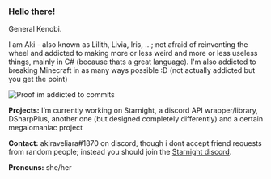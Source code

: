 ### Hello there!

General Kenobi.

I am Aki - also known as Lilith, Livia, Iris, ...; not afraid of reinventing the wheel and addicted to making more or less weird and more or less useless things, mainly in C# (because thats a great language).
I'm also addicted to breaking Minecraft in as many ways possible :D (not actually addicted but you get the point)


![Proof im addicted to commits](https://github-readme-stats.vercel.app/api?username=akiraveliara&count_private=true&show_icons=true&theme=midnight-purple)

**Projects:** I’m currently working on Starnight, a discord API wrapper/library, DSharpPlus, another one (but designed completely differently) and a certain megalomaniac project

**Contact:** akiraveliara#1870 on discord, though i dont accept friend requests from random people; instead you should join the [Starnight discord](https://discord.gg/8TKJaGs).

**Pronouns:** she/her
